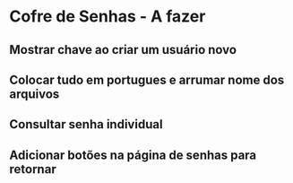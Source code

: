 # Cofre de Senhas - A fazer

## Mostrar chave ao criar um usuário novo

## Colocar tudo em portugues e arrumar nome dos arquivos

## Consultar senha individual

## Adicionar botões na página de senhas para retornar

